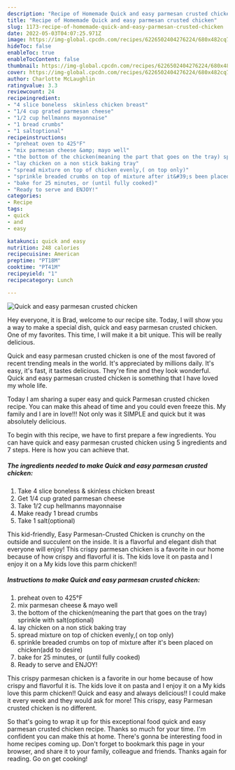 ```yaml
---
description: "Recipe of Homemade Quick and easy parmesan crusted chicken"
title: "Recipe of Homemade Quick and easy parmesan crusted chicken"
slug: 1173-recipe-of-homemade-quick-and-easy-parmesan-crusted-chicken
date: 2022-05-03T04:07:25.971Z
image: https://img-global.cpcdn.com/recipes/6226502404276224/680x482cq70/quick-and-easy-parmesan-crusted-chicken-recipe-main-photo.jpg
hideToc: false
enableToc: true
enableTocContent: false
thumbnail: https://img-global.cpcdn.com/recipes/6226502404276224/680x482cq70/quick-and-easy-parmesan-crusted-chicken-recipe-main-photo.jpg
cover: https://img-global.cpcdn.com/recipes/6226502404276224/680x482cq70/quick-and-easy-parmesan-crusted-chicken-recipe-main-photo.jpg
author: Charlotte McLaughlin
ratingvalue: 3.3
reviewcount: 24
recipeingredient:
- "4 slice boneless  skinless chicken breast"
- "1/4 cup grated parmesan cheese"
- "1/2 cup hellmanns mayonnaise"
- "1 bread crumbs"
- "1 saltoptional"
recipeinstructions:
- "preheat oven to 425°F"
- "mix parmesan cheese &amp; mayo well"
- "the bottom of the chicken(meaning the part that goes on the tray) sprinkle with salt(optional)"
- "lay chicken on a non stick baking tray"
- "spread mixture on top of chicken evenly,( on top only)"
- "sprinkle breaded crumbs on top of mixture after it&#39;s been placed on chicken(add to desire)"
- "bake for 25 minutes, or (until fully cooked)"
- "Ready to serve and ENJOY!"
categories:
- Recipe
tags:
- quick
- and
- easy

katakunci: quick and easy 
nutrition: 248 calories
recipecuisine: American
preptime: "PT18M"
cooktime: "PT41M"
recipeyield: "1"
recipecategory: Lunch

---
```



![Quick and easy parmesan crusted chicken](https://img-global.cpcdn.com/recipes/6226502404276224/680x482cq70/quick-and-easy-parmesan-crusted-chicken-recipe-main-photo.jpg)

Hey everyone, it is Brad, welcome to our recipe site. Today, I will show you a way to make a special dish, quick and easy parmesan crusted chicken. One of my favorites. This time, I will make it a bit unique. This will be really delicious.

Quick and easy parmesan crusted chicken is one of the most favored of recent trending meals in the world. It's appreciated by millions daily. It's easy, it's fast, it tastes delicious. They're fine and they look wonderful. Quick and easy parmesan crusted chicken is something that I have loved my whole life.

Today I am sharing a super easy and quick Parmesan crusted chicken recipe. You can make this ahead of time and you could even freeze this. My family and I are in love!!! Not only was it SIMPLE and quick but it was absolutely delicious.


To begin with this recipe, we have to first prepare a few ingredients. You can have quick and easy parmesan crusted chicken using 5 ingredients and 7 steps. Here is how you can achieve that.

<!--inarticleads1-->

##### The ingredients needed to make Quick and easy parmesan crusted chicken:

1. Take 4 slice boneless &amp; skinless chicken breast
1. Get 1/4 cup grated parmesan cheese
1. Take 1/2 cup hellmanns mayonnaise
1. Make ready 1 bread crumbs
1. Take 1 salt(optional)


This kid-friendly, Easy Parmesan-Crusted Chicken is crunchy on the outside and succulent on the inside. It is a flavorful and elegant dish that everyone will enjoy! This crispy parmesan chicken is a favorite in our home because of how crispy and flavorful it is. The kids love it on pasta and I enjoy it on a My kids love this parm chicken!! 

<!--inarticleads2-->

##### Instructions to make Quick and easy parmesan crusted chicken:

1. preheat oven to 425°F
1. mix parmesan cheese &amp; mayo well
1. the bottom of the chicken(meaning the part that goes on the tray) sprinkle with salt(optional)
1. lay chicken on a non stick baking tray
1. spread mixture on top of chicken evenly,( on top only)
1. sprinkle breaded crumbs on top of mixture after it&#39;s been placed on chicken(add to desire)
1. bake for 25 minutes, or (until fully cooked)
1. Ready to serve and ENJOY!

This crispy parmesan chicken is a favorite in our home because of how crispy and flavorful it is. The kids love it on pasta and I enjoy it on a My kids love this parm chicken!! Quick and easy and always delicious!! I could make it every week and they would ask for more! This crispy, easy Parmesan crusted chicken is no different. 

So that's going to wrap it up for this exceptional food quick and easy parmesan crusted chicken recipe. Thanks so much for your time. I'm confident you can make this at home. There's gonna be interesting food in home recipes coming up. Don't forget to bookmark this page in your browser, and share it to your family, colleague and friends. Thanks again for reading. Go on get cooking!
